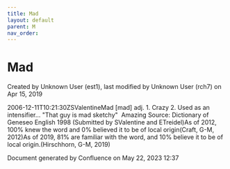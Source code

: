 ```yaml
---
title: Mad
layout: default
parent: M
nav_order:
---
```


# Mad

Created by  Unknown User (est1), last modified by  Unknown User (rch7) on Apr 15, 2019

2006-12-11T10:21:30ZSValentineMad [mad] adj. 1. Crazy 2. Used as an intensifier... &quot;That guy is mad sketchy&quot;  Amazing Source: Dictionary of Geneseo English 1998 (Submitted by SValentine and ETreidel)As of 2012, 100% knew the word and 0% believed it to be of local origin(Craft, G-M, 2012)As of 2019, 81% are familiar with the word, and 10% believe it to be of local origin.(Hirschhorn, G-M, 2019)

Document generated by Confluence on May 22, 2023 12:37


